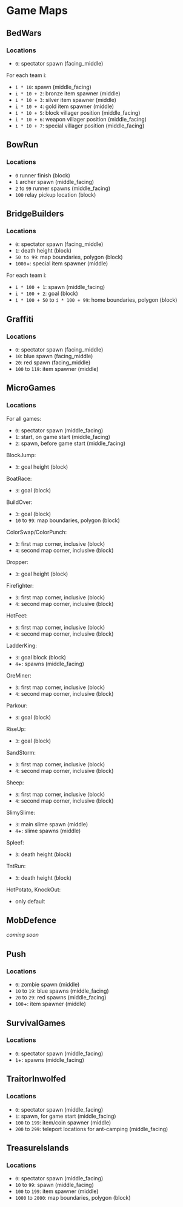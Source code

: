 # Game Maps

## BedWars

### Locations

- `0`: spectator spawn (facing_middle)

For each team i:

- `i * 10`: spawn (middle_facing)
- `i * 10 + 2`: bronze item spawner (middle)
- `i * 10 + 3`: silver item spawner (middle)
- `i * 10 + 4`: gold item spawner (middle)
- `i * 10 + 5`: block villager position (middle_facing)
- `i * 10 + 6`: weapon villager position (middle_facing)
- `i * 10 + 7`: special villager position (middle_facing)

## BowRun

### Locations

- `0` runner finish (block)
- `1` archer spawn (middle_facing)
- `2` to `99` runner spawns (middle_facing)
- `100` relay pickup location (block)

## BridgeBuilders

### Locations

- `0`: spectator spawn (facing_middle)
- `1`: death height (block)
- `50 to 99`: map boundaries, polygon (block)
- `1000`+: special item spawner (middle)

For each team i:

- `i * 100 + 1`: spawn (middle_facing)
- `i * 100 + 2`: goal (block)
- `i * 100 + 50` to `i * 100 + 99`: home boundaries, polygon (block)

## Graffiti

### Locations

- `0`: spectator spawn (facing_middle)
- `10`: blue spawn (facing_middle)
- `20`: red spawn (facing_middle)
- `100` to `119`: item spawner (middle)

## MicroGames

### Locations

For all games:

- `0`: spectator spawn (middle_facing)
- `1`: start, on game start (middle_facing)
- `2`: spawn, before game start (middle_facing)

BlockJump:

- `3`: goal height (block)

BoatRace:

- `3`: goal (block)

BuildOver:

- `3`: goal (block)
- `10` to `99`: map boundaries, polygon (block)

ColorSwap/ColorPunch:

- `3`: first map corner, inclusive (block)
- `4`: second map corner, inclusive (block)

Dropper:

- `3`: goal height (block)

Firefighter:

- `3`: first map corner, inclusive (block)
- `4`: second map corner, inclusive (block)

HotFeet:

- `3`: first map corner, inclusive (block)
- `4`: second map corner, inclusive (block)

LadderKing:

- `3`: goal block (block)
- `4`+: spawns (middle_facing)

OreMiner:

- `3`: first map corner, inclusive (block)
- `4`: second map corner, inclusive (block)

Parkour:

- `3`: goal (block)

RiseUp:

- `3`: goal (block)

SandStorm:

- `3`: first map corner, inclusive (block)
- `4`: second map corner, inclusive (block)

Sheep:

- `3`: first map corner, inclusive (block)
- `4`: second map corner, inclusive (block)

SlimySlime:

- `3`: main slime spawn (middle)
- `4`+: slime spawns (middle)

Spleef:

- `3`: death height (block)

TntRun:

- `3`: death height (block)

HotPotato, KnockOut:

- only default

## MobDefence

_coming soon_

## Push

### Locations

- `0`: zombie spawn (middle)
- `10` to `19`: blue spawns (middle_facing)
- `20` to `29`: red spawns (middle_facing)
- `100`+: item spawner (middle)

## SurvivalGames

### Locations

- `0`: spectator spawn (middle_facing)
- `1`+: spawns (middle_facing)

## TraitorInwolfed

### Locations

- `0`: spectator spawn (middle_facing)
- `1`: spawn, for game start (middle_facing)
- `100` to `199`: item/coin spawner (middle)
- `200` to `299`: teleport locations for ant-camping (middle_facing)

## TreasureIslands

### Locations

- `0`: spectator spawn (middle_facing)
- `10` to `99`: spawn (middle_facing)
- `100` to `199`: item spawner (middle)
- `1000` to `2000`: map boundaries, polygon (block) 